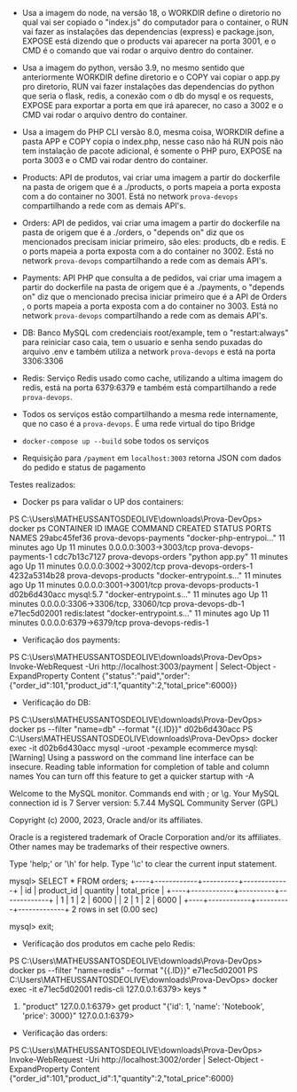 <!-- Dockerfiles -->

<!-- products/Dockerfile -->
- Usa a imagem do node, na versão 18, o WORKDIR define o diretorio no qual vai ser copiado o "index.js" do computador para o container, o RUN vai fazer as instalações das dependencias (express) e package.json, EXPOSE está dizendo que o products vai aparecer na porta 3001, e o CMD é o comando que vai rodar o arquivo dentro do container.

<!-- orders/Dockerfile -->
- Usa a imagem do python, versão 3.9, no mesmo sentido que anteriormente WORKDIR define diretorio e o COPY vai copiar o app.py pro diretorio, RUN vai fazer instalações das dependencias do python que seria o flask, redis, a conexão com o db do mysql e os requests, EXPOSE para exportar a porta em que irá aparecer, no caso a 3002 e o CMD vai rodar o arquivo dentro do container.

<!-- payments/Dockerfile -->
- Usa a imagem do PHP CLI versão 8.0, mesma coisa, WORKDIR define a pasta APP e COPY copia o index.php, nesse caso não há RUN pois não tem instalação de pacote adicional, é somente o PHP puro, EXPOSE na porta 3003 e o CMD vai rodar dentro do container.

<!-- docker-compose.yml -->
<!-- Services -->
- Products: API de produtos, vai criar uma imagem a partir do dockerfile na pasta de origem que é a ./products, o ports mapeia a porta exposta com a do container no 3001. Está no network `prova-devops` compartilhando a rede com as demais API's.

- Orders: API de pedidos, vai criar uma imagem a partir do dockerfile na pasta de origem que é a ./orders, o "depends on" diz que os mencionados precisam iniciar primeiro, são eles: products, db e redis.  E o ports mapeia a porta exposta com a do container no 3002. Está no network `prova-devops`  compartilhando a rede com as demais API's.

- Payments: API PHP que consulta a de pedidos, vai criar uma imagem a partir do dockerfile na pasta de origem que é a ./payments, o "depends on" diz que o mencionado precisa iniciar primeiro que é a API de Orders , o ports mapeia a porta exposta com a do container no 3003. Está no network `prova-devops`  compartilhando a rede com as demais API's.

- DB: Banco MySQL com credenciais root/example, tem o "restart:always" para reiniciar caso caia, tem o usuario e senha sendo puxadas do arquivo .env e também utiliza a network `prova-devops` e está na porta 3306:3306

- Redis: Serviço Redis usado como cache, utilizando a ultima imagem do redis, está na porta 6379:6379 e também está compartilhando a rede `prova-devops`.

<!-- Networks -->
- Todos os serviços estão compartilhando a mesma rede internamente, que no caso é a `prova-devops`. É uma rede virtual do tipo Bridge

<!-- Execução -->
- `docker-compose up --build` sobe todos os serviços

- Requisição para `/payment` em `localhost:3003` retorna JSON com dados do pedido e status de pagamento

Testes realizados:
- Docker ps para validar o UP dos containers: 

PS C:\Users\MATHEUSSANTOSDEOLIVE\downloads\Prova-DevOps> docker ps
CONTAINER ID   IMAGE                   COMMAND                  CREATED          STATUS          PORTS                               NAMES
29abc45fef36   prova-devops-payments   "docker-php-entrypoi…"   11 minutes ago   Up 11 minutes   0.0.0.0:3003->3003/tcp              prova-devops-payments-1
cdc7b13c7127   prova-devops-orders     "python app.py"          11 minutes ago   Up 11 minutes   0.0.0.0:3002->3002/tcp              prova-devops-orders-1
4232a5314b28   prova-devops-products   "docker-entrypoint.s…"   11 minutes ago   Up 11 minutes   0.0.0.0:3001->3001/tcp              prova-devops-products-1
d02b6d430acc   mysql:5.7               "docker-entrypoint.s…"   11 minutes ago   Up 11 minutes   0.0.0.0:3306->3306/tcp, 33060/tcp   prova-devops-db-1
e71ec5d02001   redis:latest            "docker-entrypoint.s…"   11 minutes ago   Up 11 minutes   0.0.0.0:6379->6379/tcp              prova-devops-redis-1

- Verificação dos payments: 

PS C:\Users\MATHEUSSANTOSDEOLIVE\downloads\Prova-DevOps> Invoke-WebRequest -Uri http://localhost:3003/payment | Select-Object -ExpandProperty Content
{"status":"paid","order":{"order_id":101,"product_id":1,"quantity":2,"total_price":6000}}

- Verificação do DB: 

PS C:\Users\MATHEUSSANTOSDEOLIVE\downloads\Prova-DevOps> docker ps --filter "name=db" --format "{{.ID}}"
d02b6d430acc
PS C:\Users\MATHEUSSANTOSDEOLIVE\downloads\Prova-DevOps> docker exec -it d02b6d430acc mysql -uroot -pexample ecommerce
mysql: [Warning] Using a password on the command line interface can be insecure.
Reading table information for completion of table and column names
You can turn off this feature to get a quicker startup with -A

Welcome to the MySQL monitor.  Commands end with ; or \g.
Your MySQL connection id is 7
Server version: 5.7.44 MySQL Community Server (GPL)

Copyright (c) 2000, 2023, Oracle and/or its affiliates.

Oracle is a registered trademark of Oracle Corporation and/or its
affiliates. Other names may be trademarks of their respective
owners.

Type 'help;' or '\h' for help. Type '\c' to clear the current input statement.

mysql> SELECT * FROM orders;
+----+------------+----------+-------------+
| id | product_id | quantity | total_price |
+----+------------+----------+-------------+
|  1 |          1 |        2 |        6000 |
|  2 |          1 |        2 |        6000 |
+----+------------+----------+-------------+
2 rows in set (0.00 sec)

mysql> exit;

- Verificação dos produtos em cache pelo Redis: 

PS C:\Users\MATHEUSSANTOSDEOLIVE\downloads\Prova-DevOps> docker ps --filter "name=redis" --format "{{.ID}}"
e71ec5d02001
PS C:\Users\MATHEUSSANTOSDEOLIVE\downloads\Prova-DevOps> docker exec -it e71ec5d02001 redis-cli
127.0.0.1:6379> keys *
1) "product"
127.0.0.1:6379> get product
"{'id': 1, 'name': 'Notebook', 'price': 3000}"
127.0.0.1:6379>

- Verificação das orders: 

PS C:\Users\MATHEUSSANTOSDEOLIVE\downloads\Prova-DevOps> Invoke-WebRequest -Uri http://localhost:3002/order | Select-Object -ExpandProperty Content
{"order_id":101,"product_id":1,"quantity":2,"total_price":6000}